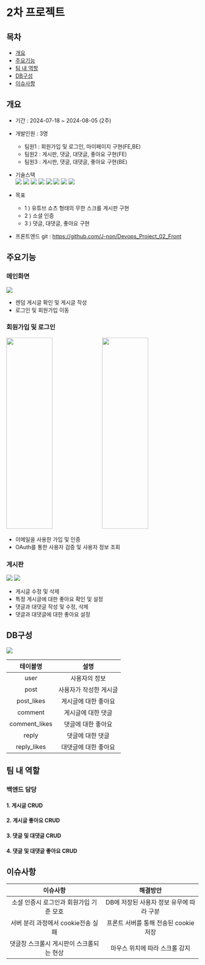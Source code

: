 # 2차 프로젝트
## 목차
 - [개요](#개요)
 - [주요기능](#주요기능)
 - [팀 내 역할](#팀-내-역할)
 - [DB구성](#db구성)
 - [이슈사항](#이슈사항)

## 개요
- 기간 : 2024-07-18 ~ 2024-08-05 (2주)

- 개발인원 : 3명
   - 팀원1  : 회원가입 및 로그인, 마이페이지 구현(FE,BE)
   - 팀원2 : 게시판, 댓글, 대댓글, 좋아요 구현(FE)
   - 팀원3 : 게시판, 댓글, 대댓글, 좋아요 구현(BE)

- 기술스택   
<img src="https://img.shields.io/badge/CSS3-1572B6?style=for-the-badge&logo=CSS3&logoColor=white"> <img src="https://img.shields.io/badge/HTML-D0654C?style=for-the-badge&logo=HTML5&logoColor=white"> <img src="https://img.shields.io/badge/JavaScript-F7DF1E?style=for-the-badge&logo=JavaScript&logoColor=black"> <img src="https://img.shields.io/badge/Typescript-3D6AAC?style=for-the-badge&logo=Typescript&logoColor=white"> <img src="https://img.shields.io/badge/node.js-339933?style=for-the-badge&logo=Node.js&logoColor=white"> 
<img src="https://img.shields.io/badge/-NestJs-ea2845?style=for-the-badge&logo=nestjs&logoColor=white"> <img src="https://img.shields.io/badge/Sequelize-52B0E7?style=for-the-badge&logo=sequelize&labelColor=52B0E7&logoColor=FFF"> <img src="https://shields.io/badge/MySQL-blue?logo=mysql&style=for-the-badge&logoColor=white&labelColor=blue"> 

- 목표
   - 1 ) 유튜브 쇼츠 형태의 무한 스크롤 게시판 구현   
   - 2 ) 소셜 인증   
   - 3 ) 댓글, 대댓글, 좋아요 구현

- 프론트엔드 git : https://github.com/J-non/Devops_Project_02_Front
 
## 주요기능
### 메인화면
<img src='https://github.com/user-attachments/assets/3703716a-8ff5-4362-95ec-2583500447be'/>


- 렌덤 게시글 확인 및 게시글 작성 
- 로그인 및 회원가입 이동

### 회원가입 및 로그인
<img src='https://github.com/user-attachments/assets/1ed05a1c-4b3a-43fa-b34a-2bb9975f2065' width='49%' height='500px' />
<img src='https://github.com/user-attachments/assets/bb10ba31-b08f-4fb4-a74b-68b5e7e94d0f' width='49%' height='500px' />


 - 이메일을 사용한 가입 및 인증
 - OAuth를 통한 사용자 검증 및 사용자 정보 조회

### 게시판
<img src='https://github.com/user-attachments/assets/78ce0478-153f-43ed-b6dd-961a0c9fccdf' />
<img src='https://github.com/user-attachments/assets/440781af-c7f1-42f0-bb01-889ebc87ff8e' />


 - 게시글 수정 및 삭제
 - 특정 게시글에 대한 좋아요 확인 및 설정
 - 댓글과 대댓글 작성 및 수정, 삭제 
 - 댓글과 대댓글에 대한 좋아요 설정


## DB구성
<img src='https://github.com/user-attachments/assets/b4a739d2-5340-41e0-9a1a-e07fe413fdb1' />

 테이블명 |  설명 |
:------------: | :-----------: |
 user | 사용자의 정보 |
 post | 사용자가 작성한 게시글 |
post_likes | 게시글에 대한 좋아요 |
comment | 게시글에 대한 댓글|
comment_likes | 댓글에 대한 좋아요|
reply | 댓글에 대한 댓글|
reply_likes | 대댓글에 대한 좋아요|
 

## 팀 내 역할

### 백엔드 담당

#### 1. 게시글 CRUD

#### 2. 게시글 좋아요 CRUD 

#### 3. 댓글 및 대댓글 CRUD

#### 4. 댓글 및 대댓글 좋아요 CRUD


## 이슈사항
 이슈사항 |  해결방안|
:------------: | :-----------: |
 소셜 인증시 로그인과 회원가입 기준 모호 | DB에 저장된 사용자 정보 유무에 따라 구분 |
 서버 분리 과정에서 cookie전송 실패 | 프론트 서버를 통해 전송된 cookie 저장 |
 댓글창 스크롤시 게시판이 스크롤되는 현상 | 마우스 위치에 따라 스크롤 감지 |

